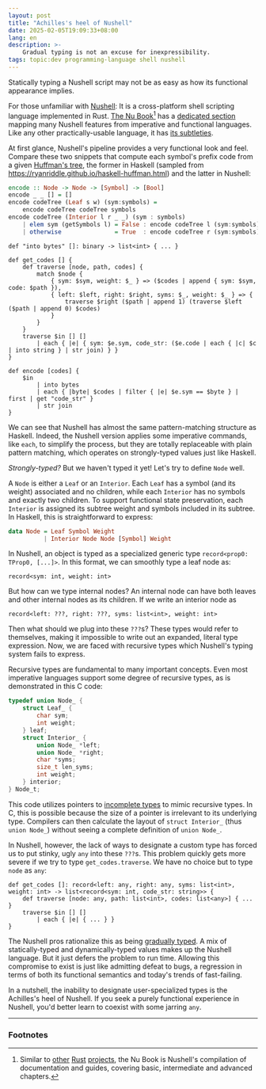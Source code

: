 ```yaml
---
layout: post
title: "Achilles's heel of Nushell"
date: 2025-02-05T19:09:33+08:00
lang: en
description: >-
    Gradual typing is not an excuse for inexpressibility.
tags: topic:dev programming-language shell nushell
---
```


Statically typing a Nushell script may not be as easy as how its functional appearance implies.

For those unfamiliar with [Nushell](https://www.nushell.sh/): It is a cross-platform shell scripting language implemented in Rust. [The Nu Book](https://www.nushell.sh/book/)[^1] has a [dedicated section](https://www.nushell.sh/book/coming_to_nu.html) mapping many Nushell features from imperative and functional languages. Like any other practically-usable language, it has [its subtleties](https://www.nushell.sh/book/thinking_in_nu.html).

At first glance, Nushell's pipeline provides a very functional look and feel. Compare these two snippets that compute each symbol's prefix code from a given [Huffman's tree](https://en.wikipedia.org/wiki/Huffman_coding), the former in Haskell (sampled from <https://ryanriddle.github.io/haskell-huffman.html>) and the latter in Nushell:

<!-- seo-excerpt-separator -->

```haskell
encode :: Node -> Node -> [Symbol] -> [Bool]
encode _ _ [] = []
encode codeTree (Leaf s w) (sym:symbols) =
    encode codeTree codeTree symbols
encode codeTree (Interior l r _ _) (sym : symbols) 
    | elem sym (getSymbols l) = False : encode codeTree l (sym:symbols)
    | otherwise               = True  : encode codeTree r (sym:symbols)
```

```nushell
def "into bytes" []: binary -> list<int> { ... }

def get_codes [] {
    def traverse [node, path, codes] {
        match $node {
            { sym: $sym, weight: $_ } => ($codes | append { sym: $sym, code: $path }),
            { left: $left, right: $right, syms: $_, weight: $_ } => {
                traverse $right ($path | append 1) (traverse $left ($path | append 0) $codes)
            }
        }
    }
    traverse $in [] []
        | each { |e| { sym: $e.sym, code_str: ($e.code | each { |c| $c | into string } | str join) } }
}

def encode [codes] {
    $in
        | into bytes
        | each { |byte| $codes | filter { |e| $e.sym == $byte } | first | get "code_str" }
        | str join
}
```

We can see that Nushell has almost the same pattern-matching structure as Haskell. Indeed, the Nushell version applies some imperative commands, like `each`, to simplify the process, but they are totally replaceable with plain pattern matching, which operates on strongly-typed values just like Haskell.

*Strongly-typed?* But we haven't typed it yet! Let's try to define `Node` well.

A `Node` is either a `Leaf` or an `Interior`. Each `Leaf` has a symbol (and its weight) associated and no children, while each `Interior` has no symbols and exactly two children. To support functional state preservation, each `Interior` is assigned its subtree weight and symbols included in its subtree. In Haskell, this is straightforward to express: 

```haskell
data Node = Leaf Symbol Weight
          | Interior Node Node [Symbol] Weight
```

In Nushell, an object is typed as a specialized generic type `record<prop0: TProp0, [...]>`. In this format, we can smoothly type a leaf node as:

```nushell
record<sym: int, weight: int>
```

But how can we type internal nodes? An internal node can have both leaves and other internal nodes as its children. If we write an interior node as

```nushell
record<left: ???, right: ???, syms: list<int>, weight: int>
```

Then what should we plug into these `???`s? These types would refer to themselves, making it impossible to write out an expanded, literal type expression. Now, we are faced with recursive types which Nushell's typing system fails to express.

Recursive types are fundamental to many important concepts. Even most imperative languages support some degree of recursive types, as is demonstrated in this C code:

```c
typedef union Node_ {
    struct Leaf_ {
        char sym;
        int weight;
    } leaf;
    struct Interior_ {
        union Node_ *left;
        union Node_ *right;
        char *syms;
        size_t len_syms;
        int weight;
    } interior;
} Node_t;
```

This code utilizes pointers to [incomplete types](https://en.cppreference.com/w/c/language/type#Incomplete_types) to mimic recursive types. In C, this is possible because the size of a pointer is irrelevant to its underlying type. Compilers can then calculate the layout of `struct Interior_` (thus `union Node_`) without seeing a complete definition of `union Node_`.

In Nushell, however, the lack of ways to designate a custom type has forced us to put stinky, ugly `any` into these `???`s. This problem quickly gets more severe if we try to type `get_codes.traverse`. We have no choice but to type `node` as `any`:

```nushell
def get_codes []: record<left: any, right: any, syms: list<int>, weight: int> -> list<record<sym: int, code_str: string>> {
    def traverse [node: any, path: list<int>, codes: list<any>] { ... }
    traverse $in [] []
        | each { |e| { ... } }
}
```

The Nushell pros rationalize this as being [gradually typed](https://www.nushell.sh/lang-guide/chapters/types/00_types_overview.html). A mix of statically-typed and dynamically-typed values makes up the Nushell language. But it just defers the problem to run time. Allowing this compromise to exist is just like admitting defeat to bugs, a regression in terms of both its functional semantics and today's trends of fast-failing.

In a nutshell, the inability to designate user-specialized types is the Achilles's heel of Nushell. If you seek a purely functional experience in Nushell, you'd better learn to coexist with some jarring `any`.

------

### Footnotes

[^1]: Similar to [other](https://doc.rust-lang.org/nomicon/) [Rust](https://doc.rust-lang.org/book/) [projects](https://doc.rust-lang.org/cargo/index.html), the Nu Book is Nushell's compilation of documentation and guides, covering basic, intermediate and advanced chapters.
